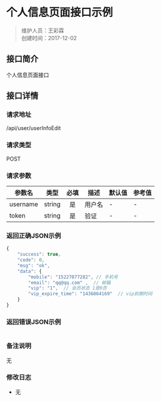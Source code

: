 # 个人信息页面接口示例
>维护人员：王彩霖  
>创建时间：2017-12-02

## 接口简介
个人信息页面接口  

## 接口详情

### 请求地址
/api/user/userInfoEdit

### 请求类型
POST

### 请求参数
| 参数名 | 类型 | 必填 | 描述 | 默认值 | 参考值 |
| --- | :---: | :---: | --- | --- | --- |
| username | string | 是 | 用户名 | - | - |
| token | string | 是 | 验证 | - | - |

### 返回正确JSON示例
```javascript
{
    "success": true,
    "code": 0,
    "msg": "ok",
    "data": {
        "mobile": "15227077282", // 手机号
        "email": "qq@qq.com" ,  // 邮箱
        "vip": "1",  // 会员状态 1是0否
        "vip_expire_time": "1436864169"  // vip到期时间
    }
}
```
### 返回错误JSON示例
```javascript

```

### 备注说明
无

### 修改日志
- 无
